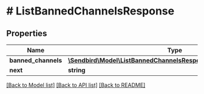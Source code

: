 # # ListBannedChannelsResponse

## Properties

Name | Type | Description | Notes
------------ | ------------- | ------------- | -------------
**banned_channels** | [**\Sendbird\Model\ListBannedChannelsResponseBannedChannelsInner[]**](ListBannedChannelsResponseBannedChannelsInner.md) |  | [optional]
**next** | **string** |  | [optional]

[[Back to Model list]](../../README.md#models) [[Back to API list]](../../README.md#endpoints) [[Back to README]](../../README.md)

